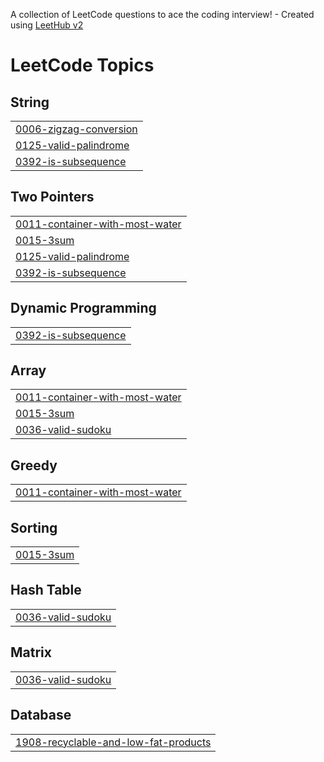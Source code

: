 A collection of LeetCode questions to ace the coding interview! - Created using [LeetHub v2](https://github.com/arunbhardwaj/LeetHub-2.0)
<!---LeetCode Topics Start-->
# LeetCode Topics
## String
|  |
| ------- |
| [0006-zigzag-conversion](https://github.com/SumitGupta016/LeetCode-Solutions/tree/master/0006-zigzag-conversion) |
| [0125-valid-palindrome](https://github.com/SumitGupta016/LeetCode-Solutions/tree/master/0125-valid-palindrome) |
| [0392-is-subsequence](https://github.com/SumitGupta016/LeetCode-Solutions/tree/master/0392-is-subsequence) |
## Two Pointers
|  |
| ------- |
| [0011-container-with-most-water](https://github.com/SumitGupta016/LeetCode-Solutions/tree/master/0011-container-with-most-water) |
| [0015-3sum](https://github.com/SumitGupta016/LeetCode-Solutions/tree/master/0015-3sum) |
| [0125-valid-palindrome](https://github.com/SumitGupta016/LeetCode-Solutions/tree/master/0125-valid-palindrome) |
| [0392-is-subsequence](https://github.com/SumitGupta016/LeetCode-Solutions/tree/master/0392-is-subsequence) |
## Dynamic Programming
|  |
| ------- |
| [0392-is-subsequence](https://github.com/SumitGupta016/LeetCode-Solutions/tree/master/0392-is-subsequence) |
## Array
|  |
| ------- |
| [0011-container-with-most-water](https://github.com/SumitGupta016/LeetCode-Solutions/tree/master/0011-container-with-most-water) |
| [0015-3sum](https://github.com/SumitGupta016/LeetCode-Solutions/tree/master/0015-3sum) |
| [0036-valid-sudoku](https://github.com/SumitGupta016/LeetCode-Solutions/tree/master/0036-valid-sudoku) |
## Greedy
|  |
| ------- |
| [0011-container-with-most-water](https://github.com/SumitGupta016/LeetCode-Solutions/tree/master/0011-container-with-most-water) |
## Sorting
|  |
| ------- |
| [0015-3sum](https://github.com/SumitGupta016/LeetCode-Solutions/tree/master/0015-3sum) |
## Hash Table
|  |
| ------- |
| [0036-valid-sudoku](https://github.com/SumitGupta016/LeetCode-Solutions/tree/master/0036-valid-sudoku) |
## Matrix
|  |
| ------- |
| [0036-valid-sudoku](https://github.com/SumitGupta016/LeetCode-Solutions/tree/master/0036-valid-sudoku) |
## Database
|  |
| ------- |
| [1908-recyclable-and-low-fat-products](https://github.com/SumitGupta016/LeetCode-Solutions/tree/master/1908-recyclable-and-low-fat-products) |
<!---LeetCode Topics End-->
